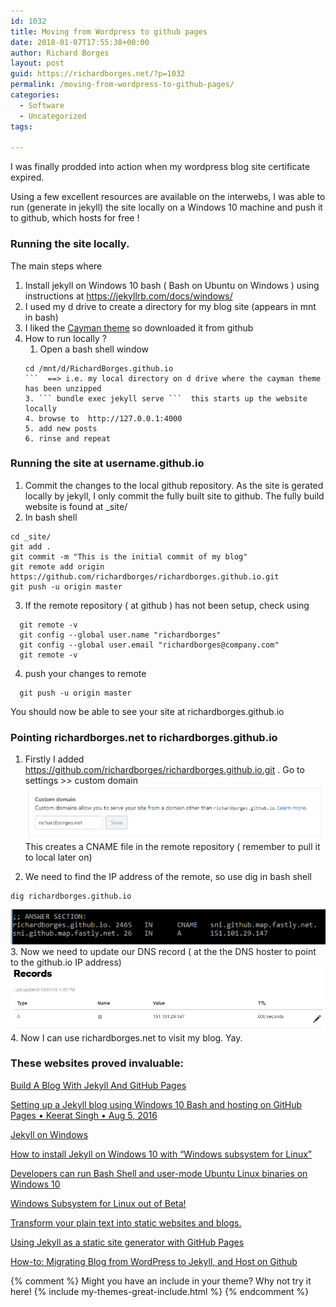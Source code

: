 ```yaml
---
id: 1032
title: Moving from Wordpress to github pages
date: 2018-01-07T17:55:38+00:00
author: Richard Borges
layout: post
guid: https://richardborges.net/?p=1032
permalink: /moving-from-wordpress-to-github-pages/
categories:
  - Software
  - Uncategorized
tags:
  
---
```


I was finally prodded into action when my wordpress blog site certificate expired. 

Using a few excellent resources are available on the interwebs, I was able to run (generate in jekyll) the site locally on a Windows 10 machine and push it to github, which hosts for free ! 

### Running the site locally. 
The main steps where
1. Install jekyll on Windows 10 bash ( Bash on Ubuntu on Windows ) using instructions at https://jekyllrb.com/docs/windows/
2. I used my d drive to create a directory for my blog site (appears in mnt in bash)
3. I liked the [Cayman theme](https://pages-themes.github.io/cayman/) so downloaded it from github 
4. How to run locally ?
    1. Open a bash shell window  
    ``` 
    cd /mnt/d/RichardBorges.github.io 
    ```  ==> i.e. my local directory on d drive where the cayman theme has been unzipped
    3. ``` bundle exec jekyll serve ```  this starts up the website locally
    4. browse to  http://127.0.0.1:4000 
    5. add new posts
    6. rinse and repeat

### Running the site at username.github.io
1. Commit the changes to the local github repository. As the site is gerated locally by jekyll, I only commit the fully built site to github. The fully build website is found at _site/
2. In bash shell
  ```
  cd _site/ 
  git add . 
  git commit -m "This is the initial commit of my blog"
  git remote add origin https://github.com/richardborges/richardborges.github.io.git
  git push -u origin master
  ```
3. If the remote repository ( at github ) has not been setup, check using
```
  git remote -v
  git config --global user.name "richardborges"
  git config --global user.email "richardborges@company.com"  
  git remote -v
```
4. push your changes to remote
```
  git push -u origin master
```
You should now be able to see your site at richardborges.github.io

### Pointing richardborges.net to richardborges.github.io
1. Firstly I added https://github.com/richardborges/richardborges.github.io.git . Go to settings >> custom domain  ![custom domain](/assets/images/posts/2018/01/CustomDomain.github.PNG)
This creates a CNAME file in the remote repository ( remember to pull it to local later on)

2. We need to find the IP address of the remote, so use dig in bash shell
```
dig richardborges.github.io
```
![dig in bash shell](/assets/images/posts/2018/01/digrichardborges.github.io.PNG)
3. Now we need to update our DNS record ( at the the DNS hoster to point to the github.io IP address)
![DNS maintenance](/assets/images/posts/2018/01/DNSmaintenance.PNG)
4. Now I can use richardborges.net to visit my blog. Yay.


### These websites proved invaluable: 

[Build A Blog With Jekyll And GitHub Pages](https://www.smashingmagazine.com/2014/08/build-blog-jekyll-github-pages/)

[Setting up a Jekyll blog using Windows 10 Bash and hosting on GitHub Pages • Keerat Singh • Aug 5, 2016](http://keerats.com/blog/2016/setup-jekyll-blog-windows-10-bash-host-github-pages/)

[Jekyll on Windows](https://jekyllrb.com/docs/windows/)

[How to install Jekyll on Windows 10 with “Windows subsystem for Linux”](https://davidburela.wordpress.com/2017/05/17/how-to-install-jekyll-on-windows-10-with-windows-subsystem-for-linux/)

[Developers can run Bash Shell and user-mode Ubuntu Linux binaries on Windows 10 ](https://www.hanselman.com/blog/DevelopersCanRunBashShellAndUsermodeUbuntuLinuxBinariesOnWindows10.aspx)

[Windows Subsystem for Linux out of Beta!](https://blogs.msdn.microsoft.com/commandline/2017/07/28/windows-subsystem-for-linux-out-of-beta/)

[Transform your plain text into static websites and blogs.](https://jekyllrb.com/)

[Using Jekyll as a static site generator with GitHub Pages](https://help.github.com/articles/using-jekyll-as-a-static-site-generator-with-github-pages/)

[How-to: Migrating Blog from WordPress to Jekyll, and Host on Github](https://girliemac.com/blog/2013/12/27/wordpress-to-jekyll/)


{% comment %}
Might you have an include in your theme? Why not try it here!
{% include my-themes-great-include.html %}
{% endcomment %}

